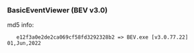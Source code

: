 ### BasicEventViewer (BEV v3.0)

md5 info: 
              
       e12f3a0e2de2ca069cf58fd3292328b2 => BEV.exe [v3.0.77.22] 01,Jun,2022
